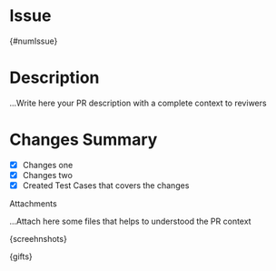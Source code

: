 # Issue
{#numIssue}

# Description

...Write here your PR description with  a complete context to reviwers

# Changes Summary

- [x] Changes one
- [x] Changes two
- [x] Created Test Cases that covers the changes

Attachments

...Attach here some files that helps to understood the PR context

{screehnshots}

{gifts}